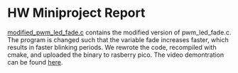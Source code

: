 # HW Miniproject Report

[modified_pwm_led_fade.c](./modified_pwm_led_fade.c) contains the modified version of pwm_led_fade.c. The program is changed such that the variable fade increases faster, which results in faster blinking periods. We rewrote the code, recompiled with cmake, and uploaded the binary to rasberry pico. The video demontration can be found [here](./modified_pwm_led_fade.mov). 
